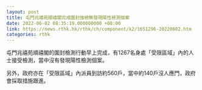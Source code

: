 ```yaml
---
layout: post
title: 屯門兆禧苑順禧閣完成圍封強檢無發現陽性檢測個案
date: 2022-06-02 08:35:19.000000000 +08:00
link: https://news.rthk.hk/rthk/ch/component/k2/1651296-20220602.htm
categories: rthk
---
```


屯門兆禧苑順禧閣的圍封檢測行動早上完成，有1267名身處「受限區域」內的人士接受檢測，當中沒有發現陽性檢測個案。

另外，政府亦在「受限區域」內派員到訪約560戶，當中約140戶沒人應門，政府會採取措施跟進。
